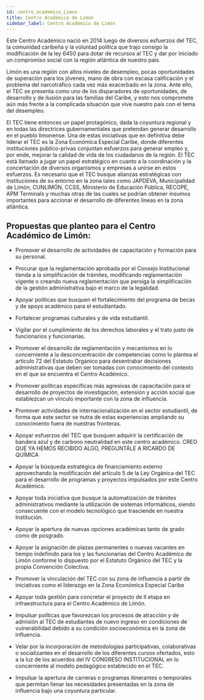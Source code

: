 ```yaml
---
id: centro_academico_Limon
title: Centro Académico de Limón
sidebar_label: Centro Académico de Limón
---
```

Este Centro Académico nació en 2014 luego de diversos esfuerzos del TEC, la comunidad caribeña y la voluntad política que trajo consigo la modificación de la ley 6450 para dotar de recursos al TEC y dar por iniciado un compromiso social con la región atlántica de nuestro país. 

Limón es una región con altos niveles de desempleo, pocas oportunidades de superación para los jóvenes, mano de obra con escasa calificación y el problema del narcotráfico cada vez más exacerbado en la zona. Ante ello, el TEC se presenta como uno de los disparadores de oportunidades, de desarrollo y de ilusión para las familias del Caribe, y esto nos compromete aún más frente a la complicada situación que vive nuestro país con el tema del desempleo. 

El TEC tiene entonces un papel protagónico, dada la coyuntura regional y en todas las directrices gubernamentales que pretendan generar desarrollo en el pueblo limonense.
Una de estas iniciativas que en definitiva debe liderar el TEC es la Zona Económica Especial Caribe, donde diferentes instituciones público-privas conjuntan esfuerzos para generar empleo y, por ende, mejorar la calidad de vida de los ciudadanos de la región. El TEC está llamado a jugar un papel estratégico en cuanto a la coordinación y la concertación de diversos organismos y empresas a unirse en estos esfuerzos. Es necesario que el TEC busque alianzas estratégicas con instituciones de su entorno en la zona tales como JAPDEVA, Municipalidad de Limón, CUNLIMÓN, CCSS, Ministerio de Educación Pública, RECOPE, APM Terminals y muchas otras de las cuales se podrían obtener insumos importantes para accionar el desarrollo de diferentes líneas en la zona atlántica. 

## Propuestas que planteo para el Centro Académico de Limón:
- Promover el desarrollo de actividades de capacitación y formación para su personal.

- Procurar que la reglamentación aprobada por el Consejo Institucional tienda a la simplificación de trámites, modificando reglamentación vigente o creando nueva reglamentación que persiga la simplificación de la gestión administrativa bajo el marco de la legalidad.

- Apoyar políticas que busquen el fortalecimiento del programa de becas y de apoyo académico para el estudiantado.

- Fortalecer programas culturales y de vida estudiantil.

- Vigilar por el cumplimiento de los derechos laborales y el trato justo de funcionarios y funcionarias.

- Promover el desarrollo de reglamentación y mecanismos en lo concerniente a la desconcentración de competencias como lo plantea el artículo 72 del Estatuto Orgánico para desentrabar decisiones administrativas que deben ser tomadas con conocimiento del contexto en el que se encuentra el Centro Académico.

- Promover políticas específicas más agresivas de capacitación para el desarrollo de proyectos de investigación, extensión y acción social que establezcan un vínculo importante con la zona de influencia.

- Promover actividades de internacionalización en el sector estudiantil, de forma que este sector se nutra de estas experiencias ampliando su conocimiento fuera de nuestras fronteras.

- Apoyar esfuerzos del TEC que busquen adquirir la certificación de bandera azul y de carbono neutralidad en este centro académico. CREO QUE YA HEMOS RECIBIDO ALGO, PREGUNTÁLE A RICARDO DE QUÍMICA

- Apoyar la búsqueda estratégica de financiamiento externo aprovechando la modificación del artículo 5 de la Ley Orgánica del TEC para el desarrollo de programas y proyectos impulsados por este Centro Académico.

- Apoyar toda iniciativa que busque la automatización de trámites administrativos mediante la utilización de sistemas informáticos, siendo consecuente con el modelo tecnológico que trasciende en nuestra Institución.

- Apoyar la apertura de nuevas opciones académicas tanto de grado como de posgrado. 

- Apoyar la asignación de plazas permanentes o nuevas vacantes en tiempo indefinido para los y las funcionarias del Centro Académico de Limón conforme lo dispuesto por el Estatuto Orgánico del TEC y la propia Convención Colectiva.

- Promover la vinculación del TEC con su zona de influencia a partir de iniciativas como el liderazgo en la Zona Económica Especial Caribe

- Apoyar toda gestión para concretar el proyecto de II etapa en infraestructura para el Centro Académico de Limón.

- Impulsar políticas que favorezcan los procesos de atracción y de admisión al TEC de estudiantes de nuevo ingreso en condiciones de vulnerabilidad debido a su condición socioeconómica en la zona de influencia.

- Velar por la incorporación de metodologías participativas, colaborativas o socializantes en el desarrollo de los diferentes cursos ofertados, esto a la luz de los acuerdos del IV CONGRESO INSTITUCIONAL en lo concerniente al modelo pedagógico establecido en el TEC. 

- Impulsar la apertura de carreras o programas itinerantes o temporales que permitan llenar las necesidades presentadas en la zona de influencia bajo una coyuntura particular.
